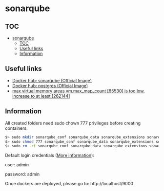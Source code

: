 # sonarqube

## TOC

- [sonarqube](#sonarqube)
  - [TOC](#toc)
  - [Useful links](#useful-links)
  - [Information](#information)

## Useful links

- [Docker hub: sonarqube (Official Image)](https://hub.docker.com/_/sonarqube/)
- [Docker hub: postgres (Official Image)](https://hub.docker.com/_/postgres)
- [max virtual memory areas vm.max_map_count [65530] is too low, increase to at least [262144]](https://github.com/SonarSource/docker-sonarqube/issues/282)

## Information

All created folders need sudo chown 777 privileges before creating containers.

```sh
$> sudo mkdir sonarqube_conf sonarqube_data sonarqube_extensions sonarqube_bundled-plugins postgresql postgresql_data
$> sudo chmod 777 sonarqube_conf sonarqube_data sonarqube_extensions sonarqube_bundled-plugins postgresql postgresql_data
$> sudo rm -rf sonarqube_conf sonarqube_data sonarqube_extensions sonarqube_bundled-plugins postgresql postgresql_data
```

Default login credentials ([More information](https://docs.sonarqube.org/latest/instance-administration/security/)):

user: admin

password: admin

Once dockers are deployed, please go to: http://localhost/9000
